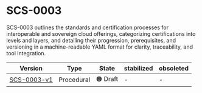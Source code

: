 # SCS-0003

SCS-0003 outlines the standards and certification processes for interoperable and sovereign cloud offerings, categorizing certifications into levels and layers, and detailing their progression, prerequisites, and versioning in a machine-readable YAML format for clarity, traceability, and tool integration.

| Version                                                              | Type       | State    | stabilized | obsoleted |
| -------------------------------------------------------------------- | ---------- | -------- | ---------- | --------- |
| [SCS-0003-v1](/standards/scs-0003-v1-sovereign-cloud-standards-yaml) | Procedural | 🟠 Draft | -          | -         |
